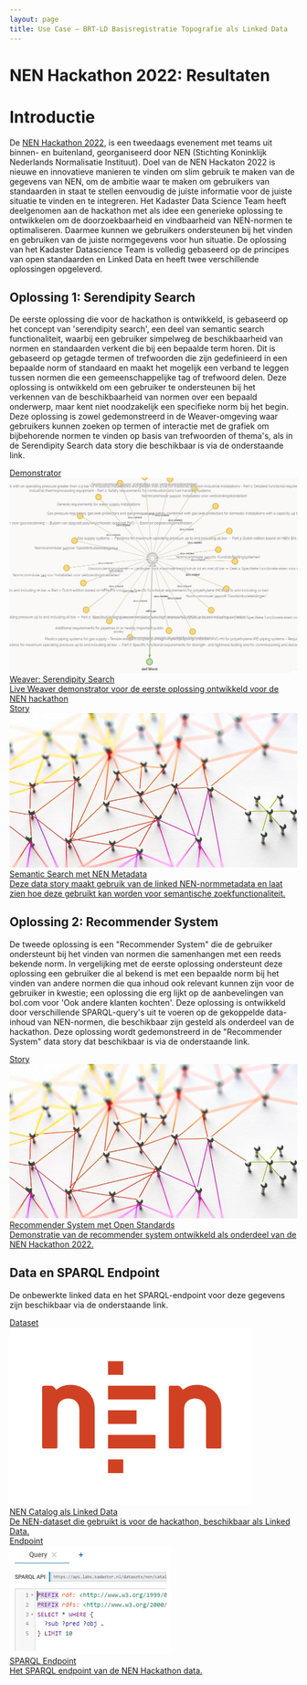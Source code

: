 ```yaml
---
layout: page
title: Use Case ― BRT-LD Basisregistratie Topografie als Linked Data
---
```


# NEN Hackathon 2022: Resultaten

# Introductie
De <a href='https://www.nen.nl/hackathon'>NEN Hackathon 2022</a>, is een tweedaags evenement met teams uit binnen- en buitenland, georganiseerd door NEN (Stichting Koninklijk Nederlands Normalisatie Instituut). Doel van de NEN Hackaton 2022 is nieuwe en innovatieve manieren te vinden om slim gebruik te maken van de gegevens van NEN, om de ambitie waar te maken om gebruikers van standaarden in staat te stellen eenvoudig de juiste informatie voor de juiste situatie te vinden en te integreren. Het Kadaster Data Science Team heeft deelgenomen aan de hackathon met als idee een generieke oplossing te ontwikkelen om de doorzoekbaarheid en vindbaarheid van NEN-normen te optimaliseren. Daarmee kunnen we gebruikers ondersteunen bij het vinden en gebruiken van de juiste normgegevens voor hun situatie. De oplossing van het Kadaster Datascience Team is volledig gebaseerd op de principes van open standaarden en Linked Data en heeft twee verschillende oplossingen opgeleverd.

## Oplossing 1: Serendipity Search

De eerste oplossing die voor de hackathon is ontwikkeld, is gebaseerd op het concept van 'serendipity search', een deel van semantic search functionaliteit, waarbij een gebruiker simpelweg de beschikbaarheid van normen en standaarden verkent die bij een bepaalde term horen. Dit is gebaseerd op getagde termen of trefwoorden die zijn gedefinieerd in een bepaalde norm of standaard en maakt het mogelijk een verband te leggen tussen normen die een gemeenschappelijke tag of trefwoord delen. Deze oplossing is ontwikkeld om een gebruiker te ondersteunen bij het verkennen van de beschikbaarheid van normen over een bepaald onderwerp, maar kent niet noodzakelijk een specifieke norm bij het begin. Deze oplossing is zowel gedemonstreerd in de Weaver-omgeving waar gebruikers kunnen zoeken op termen of interactie met de grafiek om bijbehorende normen te vinden op basis van trefwoorden of thema's, als in de Serendipity Search data story die beschikbaar is via de onderstaande link.

<div class="cards-wrapper">
  <a href="https://kadaster.wvr.io/nen-hackathon-22?branch=main&tab=home">
    <div class="card">
      <div class="card-type">Demonstrator</div>
      <img class="card-image" src="/assets/images/nen-serendipity.jpg" alt="NEN Serendipity Search">
      <div class="card-title">Weaver: Serendipity Search</div>
      <div class="card-description">Live Weaver demonstrator voor de eerste oplossing ontwikkeld voor de NEN hackathon</div>
    </div>
  </a>
    <a href="https://data.labs.kadaster.nl/nen-hackathon/-/stories/semantic-search">
    <div class="card">
      <div class="card-type">Story</div>
      <img class="card-image" src="/assets/images/network.jpg" alt="Network">
      <div class="card-title">Semantic Search met NEN Metadata</div>
      <div class="card-description">Deze data story maakt gebruik van de linked NEN-normmetadata en laat zien hoe deze gebruikt kan worden voor semantische zoekfunctionaliteit.</div>
    </div>
  </a>
</div>

## Oplossing 2: Recommender System

De tweede oplossing is een "Recommender System" die de gebruiker ondersteunt bij het vinden van normen die samenhangen met een reeds bekende norm. In vergelijking met de eerste oplossing ondersteunt deze oplossing een gebruiker die al bekend is met een bepaalde norm bij het vinden van andere normen die qua inhoud ook relevant kunnen zijn voor de gebruiker in kwestie; een oplossing die erg lijkt op de aanbevelingen van bol.com voor 'Ook andere klanten kochten'. Deze oplossing is ontwikkeld door verschillende SPARQL-query's uit te voeren op de gekoppelde data-inhoud van NEN-normen, die beschikbaar zijn gesteld als onderdeel van de hackathon. Deze oplossing wordt gedemonstreerd in de "Recommender System" data story dat beschikbaar is via de onderstaande link. 

<div class="cards-wrapper">
  <a href="https://data.labs.kadaster.nl/nen-hackathon/-/stories/recommendations">
    <div class="card">
      <div class="card-type">Story</div>
      <img class="card-image" src="/assets/images/network.jpg" alt="NEN Serendipity Search">
      <div class="card-title">Recommender System met Open Standards</div>
      <div class="card-description">Demonstratie van de recommender system ontwikkeld als onderdeel van de NEN Hackathon 2022.</div>
    </div>
    </a>
</div>

## Data en SPARQL Endpoint

De onbewerkte linked data en het SPARQL-endpoint voor deze gegevens zijn beschikbaar via de onderstaande link.

<div class="cards-wrapper">
  <a href="https://data.labs.kadaster.nl/nen-hackathon/catalog">
    <div class="card">
      <div class="card-type">Dataset</div>
      <img class="card-image" src="/assets/images/nen-logo.webp" alt="NEN logo">
      <div class="card-title">NEN Catalog als Linked Data</div>
      <div class="card-description">De NEN-dataset die gebruikt is voor de hackathon, beschikbaar als Linked Data.</div>
    </div>
  </a>
  <a href="https://data.labs.kadaster.nl/nen-hackathon/catalog/sparql/default">
    <div class="card">
      <div class="card-type">Endpoint</div>
      <img class="card-image" src="/assets/images/sparql-nen.png" alt="SPARQL Endpoint">
      <div class="card-title">SPARQL Endpoint</div>
      <div class="card-description">Het SPARQL endpoint van de NEN Hackathon data.</div>
    </div>
  </a>
</div>
